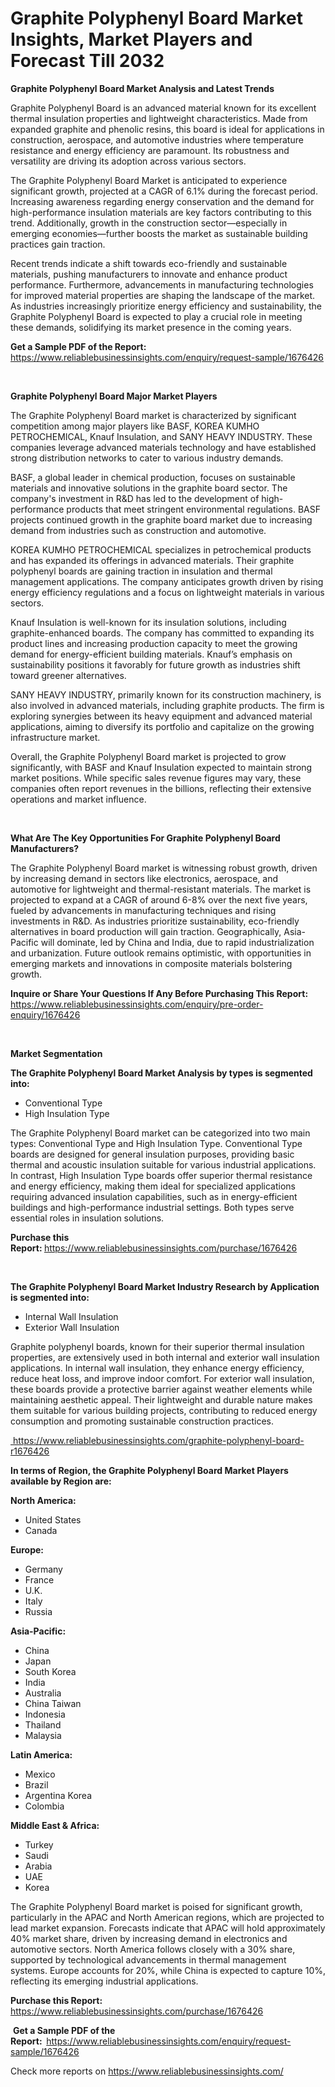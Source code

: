 <p><h1>Graphite Polyphenyl Board Market Insights, Market Players and Forecast Till 2032</h1></p><p><strong>Graphite Polyphenyl Board Market Analysis and Latest Trends</strong></p>
<p><p>Graphite Polyphenyl Board is an advanced material known for its excellent thermal insulation properties and lightweight characteristics. Made from expanded graphite and phenolic resins, this board is ideal for applications in construction, aerospace, and automotive industries where temperature resistance and energy efficiency are paramount. Its robustness and versatility are driving its adoption across various sectors.</p><p>The Graphite Polyphenyl Board Market is anticipated to experience significant growth, projected at a CAGR of 6.1% during the forecast period. Increasing awareness regarding energy conservation and the demand for high-performance insulation materials are key factors contributing to this trend. Additionally, growth in the construction sector—especially in emerging economies—further boosts the market as sustainable building practices gain traction.</p><p>Recent trends indicate a shift towards eco-friendly and sustainable materials, pushing manufacturers to innovate and enhance product performance. Furthermore, advancements in manufacturing technologies for improved material properties are shaping the landscape of the market. As industries increasingly prioritize energy efficiency and sustainability, the Graphite Polyphenyl Board is expected to play a crucial role in meeting these demands, solidifying its market presence in the coming years.</p></p>
<p><strong>Get a Sample PDF of the Report:&nbsp;</strong> <a href="https://www.reliablebusinessinsights.com/enquiry/request-sample/1676426?utm_campaign=3062&utm_medium=2&utm_source=Github&utm_content=ia&utm_term=24032025&utm_id=graphite-polyphenyl-board">https://www.reliablebusinessinsights.com/enquiry/request-sample/1676426</a></p>
<p>&nbsp;</p>
<p><strong>Graphite Polyphenyl Board Major Market Players</strong></p>
<p><p>The Graphite Polyphenyl Board market is characterized by significant competition among major players like BASF, KOREA KUMHO PETROCHEMICAL, Knauf Insulation, and SANY HEAVY INDUSTRY. These companies leverage advanced materials technology and have established strong distribution networks to cater to various industry demands.</p><p>BASF, a global leader in chemical production, focuses on sustainable materials and innovative solutions in the graphite board sector. The company's investment in R&D has led to the development of high-performance products that meet stringent environmental regulations. BASF projects continued growth in the graphite board market due to increasing demand from industries such as construction and automotive.</p><p>KOREA KUMHO PETROCHEMICAL specializes in petrochemical products and has expanded its offerings in advanced materials. Their graphite polyphenyl boards are gaining traction in insulation and thermal management applications. The company anticipates growth driven by rising energy efficiency regulations and a focus on lightweight materials in various sectors.</p><p>Knauf Insulation is well-known for its insulation solutions, including graphite-enhanced boards. The company has committed to expanding its product lines and increasing production capacity to meet the growing demand for energy-efficient building materials. Knauf’s emphasis on sustainability positions it favorably for future growth as industries shift toward greener alternatives.</p><p>SANY HEAVY INDUSTRY, primarily known for its construction machinery, is also involved in advanced materials, including graphite products. The firm is exploring synergies between its heavy equipment and advanced material applications, aiming to diversify its portfolio and capitalize on the growing infrastructure market.</p><p>Overall, the Graphite Polyphenyl Board market is projected to grow significantly, with BASF and Knauf Insulation expected to maintain strong market positions. While specific sales revenue figures may vary, these companies often report revenues in the billions, reflecting their extensive operations and market influence.</p></p>
<p>&nbsp;</p>
<p><strong>What Are The Key Opportunities For Graphite Polyphenyl Board Manufacturers?</strong></p>
<p><p>The Graphite Polyphenyl Board market is witnessing robust growth, driven by increasing demand in sectors like electronics, aerospace, and automotive for lightweight and thermal-resistant materials. The market is projected to expand at a CAGR of around 6-8% over the next five years, fueled by advancements in manufacturing techniques and rising investments in R&D. As industries prioritize sustainability, eco-friendly alternatives in board production will gain traction. Geographically, Asia-Pacific will dominate, led by China and India, due to rapid industrialization and urbanization. Future outlook remains optimistic, with opportunities in emerging markets and innovations in composite materials bolstering growth.</p></p>
<p><strong>Inquire or Share Your Questions If Any Before Purchasing This Report:</strong> <a href="https://www.reliablebusinessinsights.com/enquiry/pre-order-enquiry/1676426?utm_campaign=3062&utm_medium=2&utm_source=Github&utm_content=ia&utm_term=24032025&utm_id=graphite-polyphenyl-board">https://www.reliablebusinessinsights.com/enquiry/pre-order-enquiry/1676426</a></p>
<p>&nbsp;</p>
<p><strong>Market Segmentation</strong></p>
<p><strong>The Graphite Polyphenyl Board Market Analysis by types is segmented into:</strong></p>
<p><ul><li>Conventional Type</li><li>High Insulation Type</li></ul></p>
<p><p>The Graphite Polyphenyl Board market can be categorized into two main types: Conventional Type and High Insulation Type. Conventional Type boards are designed for general insulation purposes, providing basic thermal and acoustic insulation suitable for various industrial applications. In contrast, High Insulation Type boards offer superior thermal resistance and energy efficiency, making them ideal for specialized applications requiring advanced insulation capabilities, such as in energy-efficient buildings and high-performance industrial settings. Both types serve essential roles in insulation solutions.</p></p>
<p><strong>Purchase this Report:&nbsp;</strong><a href="https://www.reliablebusinessinsights.com/purchase/1676426?utm_campaign=3062&utm_medium=2&utm_source=Github&utm_content=ia&utm_term=24032025&utm_id=graphite-polyphenyl-board">https://www.reliablebusinessinsights.com/purchase/1676426</a></p>
<p>&nbsp;</p>
<p><strong>The Graphite Polyphenyl Board Market Industry Research by Application is segmented into:</strong></p>
<p><ul><li>Internal Wall Insulation</li><li>Exterior Wall Insulation</li></ul></p>
<p><p>Graphite polyphenyl boards, known for their superior thermal insulation properties, are extensively used in both internal and exterior wall insulation applications. In internal wall insulation, they enhance energy efficiency, reduce heat loss, and improve indoor comfort. For exterior wall insulation, these boards provide a protective barrier against weather elements while maintaining aesthetic appeal. Their lightweight and durable nature makes them suitable for various building projects, contributing to reduced energy consumption and promoting sustainable construction practices.</p></p>
<p><a href="https://www.reliablebusinessinsights.com/graphite-polyphenyl-board-r1676426?utm_campaign=3062&utm_medium=2&utm_source=Github&utm_content=ia&utm_term=24032025&utm_id=graphite-polyphenyl-board">&nbsp;https://www.reliablebusinessinsights.com/graphite-polyphenyl-board-r1676426</a></p>
<p><strong>In terms of Region, the Graphite Polyphenyl Board Market Players available by Region are:</strong></p>
<p>
    <p> <strong> North America: </strong>
        <ul>
            <li>United States</li>
            <li>Canada</li>
        </ul>
        </p> 
    <p> <strong> Europe: </strong>
        <ul>
            <li>Germany</li>
            <li>France</li>
            <li>U.K.</li>
            <li>Italy</li>
            <li>Russia</li>
        </ul>
        </p> 
    <p> <strong> Asia-Pacific: </strong>
        <ul>
            <li>China</li>
            <li>Japan</li>
            <li>South Korea</li>
            <li>India</li>
            <li>Australia</li>
            <li>China Taiwan</li>
            <li>Indonesia</li>
            <li>Thailand</li>
            <li>Malaysia</li>
        </ul>
        </p> 
    <p> <strong> Latin America: </strong>
        <ul>
            <li>Mexico</li>
            <li>Brazil</li>
            <li>Argentina Korea</li>
            <li>Colombia</li>
        </ul>
        </p> 
    <p> <strong> Middle East & Africa: </strong>
        <ul>
            <li>Turkey</li>
            <li>Saudi</li>
            <li>Arabia</li>
            <li>UAE</li>
            <li>Korea</li>
        </ul>
    </p>
    </p>
<p><p>The Graphite Polyphenyl Board market is poised for significant growth, particularly in the APAC and North American regions, which are projected to lead market expansion. Forecasts indicate that APAC will hold approximately 40% market share, driven by increasing demand in electronics and automotive sectors. North America follows closely with a 30% share, supported by technological advancements in thermal management systems. Europe accounts for 20%, while China is expected to capture 10%, reflecting its emerging industrial applications.</p></p>
<p><strong>Purchase this Report: </strong><a href="https://www.reliablebusinessinsights.com/purchase/1676426?utm_campaign=3062&utm_medium=2&utm_source=Github&utm_content=ia&utm_term=24032025&utm_id=graphite-polyphenyl-board">https://www.reliablebusinessinsights.com/purchase/1676426</a></p>
<p>&nbsp;<strong>Get a Sample PDF of the Report:&nbsp;&nbsp;</strong><a href="https://www.reliablebusinessinsights.com/enquiry/request-sample/1676426?utm_campaign=3062&utm_medium=2&utm_source=Github&utm_content=ia&utm_term=24032025&utm_id=graphite-polyphenyl-board">https://www.reliablebusinessinsights.com/enquiry/request-sample/1676426</a></p>
<p><strong></strong></p>
<p>Check more reports on <a href="https://www.reliablebusinessinsights.com/?utm_campaign=3062&utm_medium=2&utm_source=Github&utm_content=ia&utm_term=24032025&utm_id=graphite-polyphenyl-board">https://www.reliablebusinessinsights.com/</a></p>